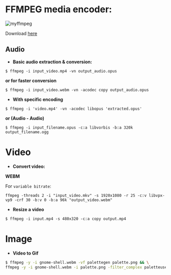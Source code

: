 # FFMPEG media encoder:

![myffmpeg](http://download.komputerswiat.pl/media/2017/344/4842236/ffmpeg.jpg)

Download [here](https://www.ffmpeg.org/releases/ffmpeg-snapshot.tar.bz2)

## Audio

- **Basic audio extraction & conversion:**

``$ ffmpeg -i input_video.mp4 -vn output_audio.opus``

**or for faster conversion**

``$ ffmpeg -i input_video.webm -vn -acodec copy output_audio.opus``

- **With specific encoding**

``$ ffmpeg -i 'video.mp4' -vn -acodec libopus 'extracted.opus'``

**or (Audio - Audio)**

``$ ffmpeg -i input_filename.opus -c:a libvorbis -b:a 320k output_filename.ogg``


# Video

- **Convert video:**

**WEBM**

For ``variable bitrate``:

``ffmpeg -threads 2 -i "input_video.mkv" -s 1920x1080 -r 25 -c:v libvpx-vp9 -crf 30 -b:v 0 -b:a 96k "output_video.webm"``

- **Resize a video**

``$ ffmpeg -i input.mp4 -s 480x320 -c:a copy output.mp4``

# Image

- **Video to Gif**

```bash
$ ffmpeg -y -i gnome-shell.webm -vf palettegen palette.png && \
ffmpeg -y -i gnome-shell.webm -i palette.png -filter_complex paletteuse gnome-shell.gif
```
